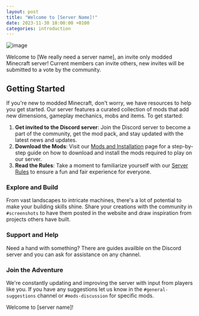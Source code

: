 ```yaml
---
layout: post
title: "Welcome to [Server Name]!"
date: 2023-11-30 10:00:00 +0100
categories: introduction
---
```

![image](https://files.cocobut.net/screenshots/2023-11-30_18.07.36.png)

Welcome to [We really need a server name], an invite only modded Minecraft server!
Current members can invite others, new invites will be submitted to a vote by the community.

## Getting Started
If you're new to modded Minecraft, don't worry, we have resources to help you get started. Our server features a curated collection of mods that add new dimensions, gameplay mechanics, mobs and items. To get started:

1. **Get invited to the Discord server**: Join the Discord server to become a part of the community, get the mod pack, and stay updated with the latest news and updates.
2. **Download the Mods**: Visit our [Mods and Installation](/posts/Installation/) page for a step-by-step guide on how to download and install the mods required to play on our server.
3. **Read the Rules**: Take a moment to familiarize yourself with our [Server Rules](/posts/Rules/) to ensure a fun and fair experience for everyone.

### Explore and Build
From vast landscapes to intricate machines, there's a lot of potential to make your building skills shine. Share your creations with the community in `#screenshots` to have them posted in the website and draw inspiration from projects others have built.

### Support and Help
Need a hand with something? There are guides availble on the Discord server and you can ask for assistance on any channel.

### Join the Adventure
We're constantly updating and improving the server with input from players like you. If you have any suggestions let us know in the `#general-suggestions` channel or `#mods-discussion` for specific mods.

Welcome to [server name]!